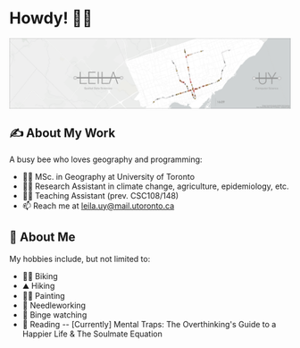 # Howdy! 👋🤠

<a>
    <img align="top" src="https://github.com/Leila-U/Leila-U/blob/main/TTC_Banner.png">
    <!--<img align="right" src="https://spotify-recently-played-readme.vercel.app/api?user=yoomes-bond&width=300&count=4" />-->
</a>

## ✍️ About My Work
A busy bee who loves geography and programming:
- 👩‍🎓 MSc. in Geography at University of Toronto
- 👩‍💻 Research Assistant in climate change, agriculture, epidemiology, etc. 
- 👩‍🏫 Teaching Assistant (prev. CSC108/148)
- 📫 Reach me at leila.uy@mail.utoronto.ca

## 🌻 About Me
My hobbies include, but not limited to:
- 🚴‍♀️ Biking
- ⛰️ Hiking
- 👩‍🎨 Painting
- 🧶 Needleworking
- 🎥 Binge watching
- 📖 Reading -- \[Currently] Mental Traps: The Overthinking's Guide to a Happier Life & The Soulmate Equation 

<!-- ## 📈 GitHub Stats

<a href="https://github.com/Leila-U">
    <img align="left" src="https://github-readme-stats.vercel.app/api/top-langs/?username=Leila-U&langs_count=10&theme=vue&layout=compact" />
</a>

<!--
<a href="https://youtu.be/dQw4w9WgXcQ">
    <img align="left" src="https://github-readme-stats.vercel.app/api?username=Leila-U&show_icons=true&theme=vue&line_height=24" alt="Leila's GitHub Stats" />
</a>

